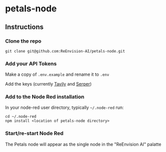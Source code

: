 # petals-node

## Instructions

### Clone the repo
```
git clone git@github.com:ReEnvision-AI/petals-node.git
```
### Add your API Tokens
Make a copy of `.env.example` and rename it to `.env`

Add the keys (currently [Tavily](https://tavily.com/) and [Serper](https://serper.dev/))

### Add to the Node Red installation
In your node-red user directory, typically `~/.node-red` run:
```
cd ~/.node-red
npm install <location of petals-node directory>
```

### Start/re-start Node Red
The Petals node will appear as the single node in the "ReEnvision AI" palatte 
